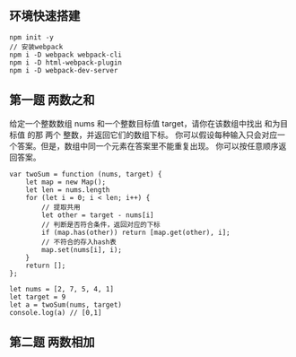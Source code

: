 ## 环境快速搭建
```
npm init -y
// 安装webpack
npm i -D webpack webpack-cli
npm i -D html-webpack-plugin
npm i -D webpack-dev-server
```

## 第一题 两数之和
给定一个整数数组 nums 和一个整数目标值 target，请你在该数组中找出 和为目标值 的那 两个 整数，并返回它们的数组下标。
你可以假设每种输入只会对应一个答案。但是，数组中同一个元素在答案里不能重复出现。
你可以按任意顺序返回答案。
```
var twoSum = function (nums, target) {
    let map = new Map();
    let len = nums.length
    for (let i = 0; i < len; i++) {
        // 提取共用
        let other = target - nums[i]
        // 判断是否符合条件，返回对应的下标
        if (map.has(other)) return [map.get(other), i];
        // 不符合的存入hash表
        map.set(nums[i], i);
    }
    return [];
};

let nums = [2, 7, 5, 4, 1]
let target = 9
let a = twoSum(nums, target)
console.log(a) // [0,1]
```

## 第二题 两数相加


